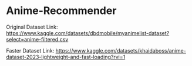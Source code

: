 # Anime-Recommender

Original Dataset Link: https://www.kaggle.com/datasets/dbdmobile/myanimelist-dataset?select=anime-filtered.csv

Faster Dataset Link: https://www.kaggle.com/datasets/khaidaboss/anime-dataset-2023-lightweight-and-fast-loading?rvi=1
